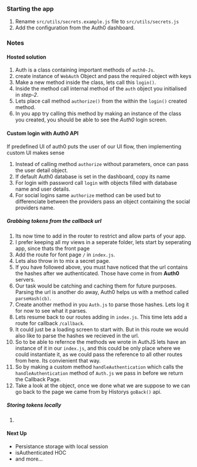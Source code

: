 ### Starting the app

1. Rename `src/utils/secrets.example.js` file to `src/utils/secrets.js`
2. Add the configuration from the Auth0 dashboard.

### Notes

#### Hosted solution

1. Auth is a class containing important methods of `auth0-Js`.
2. create instance of `WebAuth` Object and pass the required object with keys
3. Make a new method inside the class, lets call this `login()`.
4. Inside the method call internal method of the `auth` object you initialised in _step-2_.
5. Lets place call method `authorize()` from the within the `login()` created method.
6. In you app try calling this method by making an instance of the class you created, you should be able to see the _Auth0_ login screen.

#### Custom login with Auth0 API

If predefined UI of auth0 puts the user of our UI flow, then implementing custom UI makes sense

1. Instead of calling method `authorize` without parameters, once can pass the user detail object.
2. If default Auth0 database is set in the dashboard, copy its name
3. For login with password call `login` with objects filled with database name and user details.
4. For social logins same `authorize` method can be used but to differenciate between the providers pass an object containing the social providers name.

##### Grabbing tokens from the callback url

1. Its now time to add in the router to restrict and allow parts of your app.
2. I prefer keeping all my views in a seperate folder, lets start by seperating app, since thats the front page
3. Add the route for font page `/` in `index.js`.
4. Lets also throw in to mix a secret page.
5. If you have followed above, you must have noticed that the url contains the hashes after we authenticated. Those have come in from **Auth0** servers.
6. Our task would be catching and caching them for future purposes. Parsing the url is another do away, Auth0 helps us with a method called `parseHash(cb)`.
7. Create another method in you `Auth.js` to parse those hashes. Lets log it for now to see what it parses.
8. Lets resume back to our routes adding in `index.js`. This time lets add a route for callback `/callback`.
9. It could just be a loading screen to start with. But in this route we would also like to parse the hashes we recieved in the url.
10. So to be able to refernce the methods we wrote in AuthJS lets have an instance of it in our `index.js`, and this could be only place where we could instantiate it, as we could pass the reference to all other routes from here. Its convienient that way.
11. So by making a custom method `handleAuthentication` which calls the `handleAuthentication` method of `Auth.js` we pass in before we return the Callback Page.
12. Take a look at the object, once we done what we are suppose to we can go back to the page we came from by Historys `goBack()` api.

##### Storing tokens locally

1.

#### Next Up

* Persistance storage with local session
* isAuthenticated HOC
* and more...
